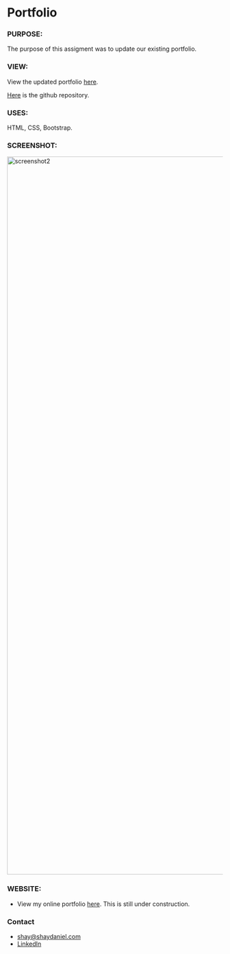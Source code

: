 # Portfolio 

### PURPOSE:
The purpose of this assigment was to update our existing portfolio.

### VIEW:
View the updated portfolio [here](https://shaydaniel7.github.io/portfolio/ "Link to updated portfolio").

[Here](https://github.com/shaydaniel7/portfolio-3 "Link to github repository") is the github repository.

### USES:
HTML, CSS, Bootstrap.

### SCREENSHOT: 
<img width="1675" alt="screenshot2" src="https://user-images.githubusercontent.com/67557233/100019099-5e917c00-2d92-11eb-9a11-c3d764cf9f6b.png">

### WEBSITE:
* View my online portfolio [here](http://www.shaydaniel.com "Link to online portfolio").  This is still under construction.

### Contact
* shay@shaydaniel.com
* [LinkedIn](linkedin.com/in/shay-daniel-10b8b71ab "Link to LinkedIn page")
